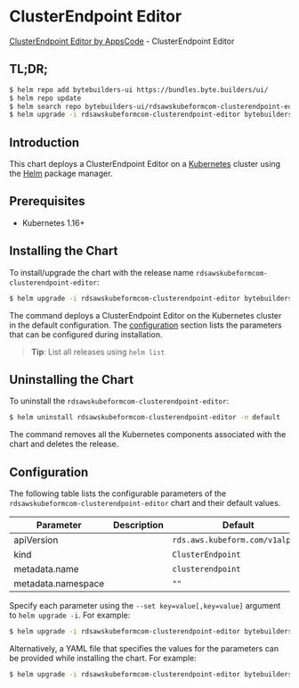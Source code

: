 # ClusterEndpoint Editor

[ClusterEndpoint Editor by AppsCode](https://byte.builders) - ClusterEndpoint Editor

## TL;DR;

```bash
$ helm repo add bytebuilders-ui https://bundles.byte.builders/ui/
$ helm repo update
$ helm search repo bytebuilders-ui/rdsawskubeformcom-clusterendpoint-editor --version=v0.4.17
$ helm upgrade -i rdsawskubeformcom-clusterendpoint-editor bytebuilders-ui/rdsawskubeformcom-clusterendpoint-editor -n default --create-namespace --version=v0.4.17
```

## Introduction

This chart deploys a ClusterEndpoint Editor on a [Kubernetes](http://kubernetes.io) cluster using the [Helm](https://helm.sh) package manager.

## Prerequisites

- Kubernetes 1.16+

## Installing the Chart

To install/upgrade the chart with the release name `rdsawskubeformcom-clusterendpoint-editor`:

```bash
$ helm upgrade -i rdsawskubeformcom-clusterendpoint-editor bytebuilders-ui/rdsawskubeformcom-clusterendpoint-editor -n default --create-namespace --version=v0.4.17
```

The command deploys a ClusterEndpoint Editor on the Kubernetes cluster in the default configuration. The [configuration](#configuration) section lists the parameters that can be configured during installation.

> **Tip**: List all releases using `helm list`

## Uninstalling the Chart

To uninstall the `rdsawskubeformcom-clusterendpoint-editor`:

```bash
$ helm uninstall rdsawskubeformcom-clusterendpoint-editor -n default
```

The command removes all the Kubernetes components associated with the chart and deletes the release.

## Configuration

The following table lists the configurable parameters of the `rdsawskubeformcom-clusterendpoint-editor` chart and their default values.

|     Parameter      | Description |                  Default                   |
|--------------------|-------------|--------------------------------------------|
| apiVersion         |             | <code>rds.aws.kubeform.com/v1alpha1</code> |
| kind               |             | <code>ClusterEndpoint</code>               |
| metadata.name      |             | <code>clusterendpoint</code>               |
| metadata.namespace |             | <code>""</code>                            |


Specify each parameter using the `--set key=value[,key=value]` argument to `helm upgrade -i`. For example:

```bash
$ helm upgrade -i rdsawskubeformcom-clusterendpoint-editor bytebuilders-ui/rdsawskubeformcom-clusterendpoint-editor -n default --create-namespace --version=v0.4.17 --set apiVersion=rds.aws.kubeform.com/v1alpha1
```

Alternatively, a YAML file that specifies the values for the parameters can be provided while
installing the chart. For example:

```bash
$ helm upgrade -i rdsawskubeformcom-clusterendpoint-editor bytebuilders-ui/rdsawskubeformcom-clusterendpoint-editor -n default --create-namespace --version=v0.4.17 --values values.yaml
```
